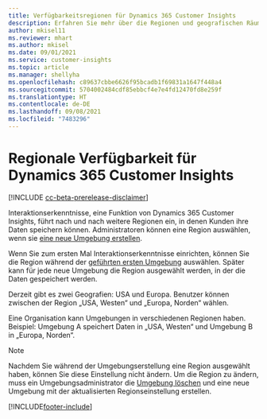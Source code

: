 ```yaml
---
title: Verfügbarkeitsregionen für Dynamics 365 Customer Insights
description: Erfahren Sie mehr über die Regionen und geografischen Räume, in denen der Dienst bereitgestellt wird.
author: mkisel11
ms.reviewer: mhart
ms.author: mkisel
ms.date: 09/01/2021
ms.service: customer-insights
ms.topic: article
ms.manager: shellyha
ms.openlocfilehash: c89637cbbe6626f95bcadb1f69831a1647f448a4
ms.sourcegitcommit: 5704002484cdf85ebbcf4e7e4fd12470fd8e259f
ms.translationtype: HT
ms.contentlocale: de-DE
ms.lasthandoff: 09/08/2021
ms.locfileid: "7483296"
---
```

# <a name="regional-availability-for-dynamics-365-customer-insights"></a>Regionale Verfügbarkeit für Dynamics 365 Customer Insights

[!INCLUDE [cc-beta-prerelease-disclaimer](includes/cc-beta-prerelease-disclaimer.md)]

Interaktionserkenntnisse, eine Funktion von Dynamics 365 Customer Insights, führt nach und nach weitere Regionen ein, in denen Kunden ihre Daten speichern können. Administratoren können eine Region auswählen, wenn sie [eine neue Umgebung erstellen](manage-environments-workspaces.md#create-an-environment). 

Wenn Sie zum ersten Mal Interaktionserkenntnisse einrichten, können Sie die Region während der [geführten ersten Umgebung](quickstart.md) auswählen. Später kann für jede neue Umgebung die Region ausgewählt werden, in der die Daten gespeichert werden.

Derzeit gibt es zwei Geografien: USA und Europa. Benutzer können zwischen der Region „USA, Westen“ und „Europa, Norden“ wählen.

Eine Organisation kann Umgebungen in verschiedenen Regionen haben. Beispiel: Umgebung A speichert Daten in „USA, Westen“ und Umgebung B in „Europa, Norden“.

> [!NOTE]
> Nachdem Sie während der Umgebungserstellung eine Region ausgewählt haben, können Sie diese Einstellung nicht ändern. Um die Region zu ändern, muss ein Umgebungsadministrator die [Umgebung löschen](manage-environments-workspaces.md#delete-an-environment) und eine neue Umgebung mit der aktualisierten Regionseinstellung erstellen.


[!INCLUDE[footer-include](../includes/footer-banner.md)]
